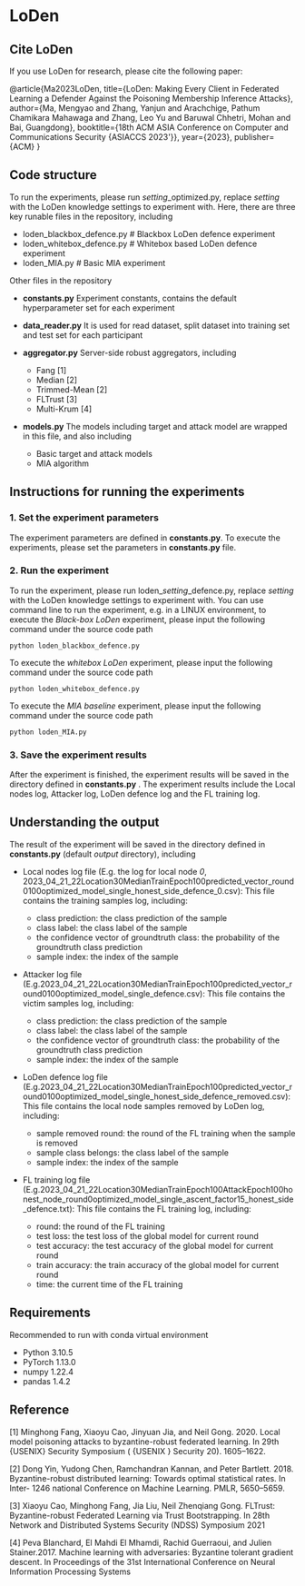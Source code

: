 # LoDen
## Cite LoDen
If you use LoDen for research, please cite the following paper:

@article{Ma2023LoDen,
title={LoDen: Making Every Client in Federated Learning a Defender Against the Poisoning Membership Inference Attacks},
author={Ma, Mengyao and Zhang, Yanjun and Arachchige, Pathum Chamikara Mahawaga and Zhang, Leo Yu and Baruwal Chhetri, Mohan and Bai, Guangdong},
booktitle={18th ACM ASIA Conference on Computer and Communications Security {ASIACCS 2023'}},
year={2023},
publisher={ACM}
}



## Code structure
To run the experiments, please run *setting*_optimized.py, replace *setting* with the LoDen knowledge settings to experiment with.
Here, there are three key runable files in the repository, including
* loden_blackbox_defence.py  # Blackbox LoDen defence experiment
* loden_whitebox_defence.py # Whitebox based LoDen defence experiment
* loden_MIA.py            # Basic MIA experiment

Other files in the repository
* __constants.py__ Experiment constants, contains the default hyperparameter set for each experiment
* __data_reader.py__ It is used for read dataset, split dataset into training set and test set for each participant
* __aggregator.py__ Server-side robust aggregators, including
  * Fang [1] 
  * Median [2] 
  * Trimmed-Mean [2]
  * FLTrust [3]
  * Multi-Krum [4]

* __models.py__ The models including target and attack model are wrapped in this file, and also including
  * Basic target and attack models
  * MIA algorithm

## Instructions for running the experiments
### 1. Set the experiment parameters
The experiment parameters are defined in __constants.py__. To execute the experiments, please set the parameters in __constants.py__ file. 

### 2. Run the experiment
To run the experiment, please run loden_*setting*_defence.py, replace *setting* with the LoDen knowledge settings to experiment with. You can use command line to run the experiment, e.g. in a LINUX environment, to execute the *Black-box LoDen* experiment, please input the following command under the source code path

```python loden_blackbox_defence.py```

To execute the *whitebox LoDen* experiment, please input the following command under the source code path

```python loden_whitebox_defence.py```

To execute the *MIA baseline* experiment, please input the following command under the source code path

```python loden_MIA.py```

### 3. Save the experiment results
After the experiment is finished, the experiment results will be saved in the directory defined in __constants.py__ . The experiment results include the Local nodes log, Attacker log, LoDen defence log and the FL training log.

## Understanding the output
The result of the experiment will be saved in the directory defined in __constants.py__ (default *output* directory), including
* Local nodes log file (E.g. the log for local node *0*, 2023_04_21_22Location30MedianTrainEpoch100predicted_vector_round0100optimized_model_single_honest_side_defence_0.csv): This file contains the training samples log, including:
  * class prediction: the class prediction of the sample
  * class label: the class label of the sample
  * the confidence vector of groundtruth class: the probability of the groundtruth class prediction
  * sample index: the index of the sample

* Attacker log file (E.g.2023_04_21_22Location30MedianTrainEpoch100predicted_vector_round0100optimized_model_single_defence.csv): This file contains the victim samples log, including:
  * class prediction: the class prediction of the sample
  * class label: the class label of the sample
  * the confidence vector of groundtruth class: the probability of the groundtruth class prediction
  * sample index: the index of the sample
  
* LoDen defence log file (E.g.2023_04_21_22Location30MedianTrainEpoch100predicted_vector_round0100optimized_model_single_honest_side_defence_removed.csv): This file contains the local node samples removed by LoDen log, including:
  * sample removed round: the round of the FL training when the sample is removed
  * sample class belongs: the class label of the sample
  * sample index: the index of the sample

* FL training log file (E.g.2023_04_21_22Location30MedianTrainEpoch100AttackEpoch100honest_node_round0optimized_model_single_ascent_factor15_honest_side_defence.txt): This file contains the FL training log, including:
  * round: the round of the FL training
  * test loss: the test loss of the global model for current round
  * test accuracy: the test accuracy of the global model for current round
  * train accuracy: the train accuracy of the global model for current round
  * time: the current time of the FL training


## Requirements
Recommended to run with conda virtual environment
* Python 3.10.5
* PyTorch 1.13.0
* numpy 1.22.4
* pandas 1.4.2

## Reference
[1] Minghong Fang, Xiaoyu Cao, Jinyuan Jia, and Neil Gong. 2020. Local model poisoning attacks to byzantine-robust federated learning. In 29th {USENIX} Security Symposium ( {USENIX } Security 20). 1605–1622.

[2] Dong Yin, Yudong Chen, Ramchandran Kannan, and Peter Bartlett. 2018. Byzantine-robust distributed learning: Towards optimal statistical rates. In Inter- 1246 national Conference on Machine Learning. PMLR, 5650–5659.

[3] Xiaoyu Cao, Minghong Fang, Jia Liu, Neil Zhenqiang Gong. FLTrust: Byzantine-robust Federated Learning via Trust Bootstrapping. In 28th Network and Distributed Systems Security (NDSS) Symposium 2021

[4] Peva Blanchard, El Mahdi El Mhamdi, Rachid Guerraoui, and Julien Stainer.2017. Machine learning with adversaries: Byzantine tolerant gradient descent. In  Proceedings of the 31st International Conference on Neural Information Processing Systems

